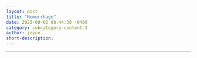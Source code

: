 ```yaml
---
layout: post
title: "Hemorrhage"
date: 2025-08-02 08:44:38 -0400
category: subcategory-content-2
author: joyce
short-description: 
---
```


-----

